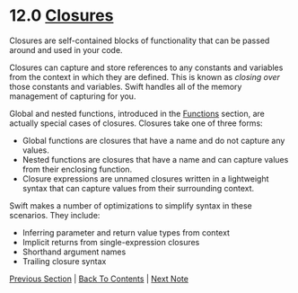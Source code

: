 # 12.0 [Closures](https://developer.apple.com/library/content/documentation/Swift/Conceptual/Swift_Programming_Language/Closures.html)

Closures are self-contained blocks of functionality that can be passed around and used in your code.

Closures can capture and store references to any constants and variables from the context in which they are defined. This is known as *closing over* those constants and variables. Swift handles all of the memory management of capturing for you.

Global and nested functions, introduced in the [Functions](https://developer.apple.com/library/content/documentation/Swift/Conceptual/Swift_Programming_Language/Functions.html) section, are actually special cases of closures. Closures take one of three forms:

* Global functions are closures that have a name and do not capture any values.
* Nested functions are closures that have a name and can capture values from their enclosing function.
* Closure expressions are unnamed closures written in a lightweight syntax that can capture values from their surrounding context.

Swift makes a number of optimizations to simplify syntax in these scenarios. They include:
* Inferring parameter and return value types from context
* Implicit returns from single-expression closures
* Shorthand argument names
* Trailing closure syntax

[Previous Section](../11%20-%20Initialization/11.4%20-%20Initializer%20Delegation%20for%20Value%20Types.md) | [Back To Contents](https://github.com/Firanus/swift-language-guide-notes) |  [Next Note](../12%20-%20Closures/12.1%20-%20Closure%20Expressions.md)